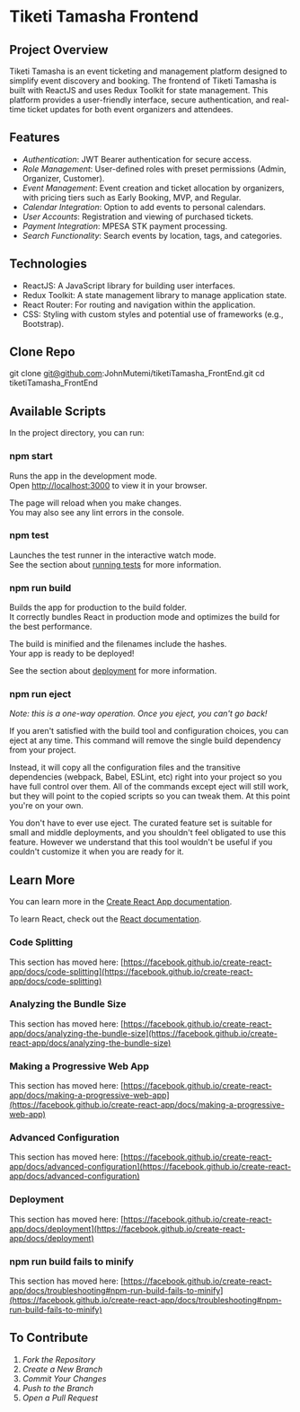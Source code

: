 # Tiketi Tamasha Frontend

## Project Overview

Tiketi Tamasha is an event ticketing and management platform designed to simplify event discovery and booking. The frontend of Tiketi Tamasha is built with ReactJS and uses Redux Toolkit for state management. This platform provides a user-friendly interface, secure authentication, and real-time ticket updates for both event organizers and attendees.

## Features

- _Authentication_: JWT Bearer authentication for secure access.
- _Role Management_: User-defined roles with preset permissions (Admin, Organizer, Customer).
- _Event Management_: Event creation and ticket allocation by organizers, with pricing tiers such as Early Booking, MVP, and Regular.
- _Calendar Integration_: Option to add events to personal calendars.
- _User Accounts_: Registration and viewing of purchased tickets.
- _Payment Integration_: MPESA STK payment processing.
- _Search Functionality_: Search events by location, tags, and categories.

## Technologies

- ReactJS: A JavaScript library for building user interfaces.
- Redux Toolkit: A state management library to manage application state.
- React Router: For routing and navigation within the application.
- CSS: Styling with custom styles and potential use of frameworks (e.g., Bootstrap).

## Clone Repo

git clone git@github.com:JohnMutemi/tiketiTamasha_FrontEnd.git
cd tiketiTamasha_FrontEnd

## Available Scripts

In the project directory, you can run:

### npm start

Runs the app in the development mode.\
Open [http://localhost:3000](http://localhost:3000) to view it in your browser.

The page will reload when you make changes.\
You may also see any lint errors in the console.

### npm test

Launches the test runner in the interactive watch mode.\
See the section about [running tests](https://facebook.github.io/create-react-app/docs/running-tests) for more information.

### npm run build

Builds the app for production to the build folder.\
It correctly bundles React in production mode and optimizes the build for the best performance.

The build is minified and the filenames include the hashes.\
Your app is ready to be deployed!

See the section about [deployment](https://facebook.github.io/create-react-app/docs/deployment) for more information.

### npm run eject

_Note: this is a one-way operation. Once you eject, you can't go back!_

If you aren't satisfied with the build tool and configuration choices, you can eject at any time. This command will remove the single build dependency from your project.

Instead, it will copy all the configuration files and the transitive dependencies (webpack, Babel, ESLint, etc) right into your project so you have full control over them. All of the commands except eject will still work, but they will point to the copied scripts so you can tweak them. At this point you're on your own.

You don't have to ever use eject. The curated feature set is suitable for small and middle deployments, and you shouldn't feel obligated to use this feature. However we understand that this tool wouldn't be useful if you couldn't customize it when you are ready for it.

## Learn More

You can learn more in the [Create React App documentation](https://facebook.github.io/create-react-app/docs/getting-started).

To learn React, check out the [React documentation](https://reactjs.org/).

### Code Splitting

This section has moved here: [https://facebook.github.io/create-react-app/docs/code-splitting](https://facebook.github.io/create-react-app/docs/code-splitting)

### Analyzing the Bundle Size

This section has moved here: [https://facebook.github.io/create-react-app/docs/analyzing-the-bundle-size](https://facebook.github.io/create-react-app/docs/analyzing-the-bundle-size)

### Making a Progressive Web App

This section has moved here: [https://facebook.github.io/create-react-app/docs/making-a-progressive-web-app](https://facebook.github.io/create-react-app/docs/making-a-progressive-web-app)

### Advanced Configuration

This section has moved here: [https://facebook.github.io/create-react-app/docs/advanced-configuration](https://facebook.github.io/create-react-app/docs/advanced-configuration)

### Deployment

This section has moved here: [https://facebook.github.io/create-react-app/docs/deployment](https://facebook.github.io/create-react-app/docs/deployment)

### npm run build fails to minify

This section has moved here: [https://facebook.github.io/create-react-app/docs/troubleshooting#npm-run-build-fails-to-minify](https://facebook.github.io/create-react-app/docs/troubleshooting#npm-run-build-fails-to-minify)

## To Contribute

1. _Fork the Repository_
2. _Create a New Branch_
3. _Commit Your Changes_
4. _Push to the Branch_
5. _Open a Pull Request_
